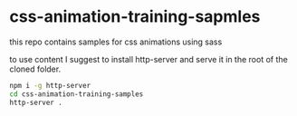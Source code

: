 # css-animation-training-sapmles
this repo contains samples for css animations using sass

to use content I suggest to install http-server and serve it in the root of the cloned folder.
```bash
npm i -g http-server
cd css-animation-training-samples
http-server .
```
